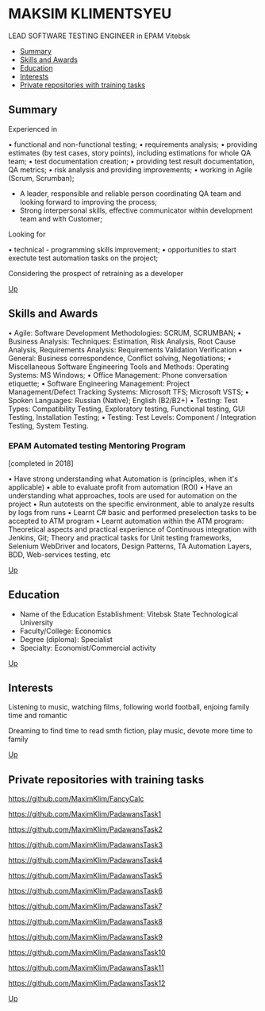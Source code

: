 # MAKSIM KLIMENTSYEU 
LEAD SOFTWARE TESTING ENGINEER in EPAM Vitebsk
<a name="contents">
 + [Summary](#1) 
 + [Skills and Awards](#2) 
 + [Education](#3) 
 + [Interests](#4) 
 + [Private repositories with training tasks](#5)
 
 
 
## <a name="1"></a>Summary
Experienced in 

•	  functional and non-functional testing;
•	  requirements analysis;
•	  providing estimates (by test cases, story points), including estimations for whole QA team;
•	  test documentation creation;
•   providing test result documentation, QA metrics;
•	  risk analysis and providing improvements;
•	  working in Agile (Scrum, Scrumban);

- A leader, responsible and reliable person coordinating QA team and looking forward to improving the process;
- Strong interpersonal skills,  effective communicator within development team and with Customer;

Looking for

•	  technical - programming skills improvement;
•	  opportunities to start exectute test automation tasks on the project;

Сonsidering the prospect of retraining as a developer

[Up](#contents)


## <a name="2"></a>Skills and Awards
•	  Agile: Software Development Methodologies: SCRUM, SCRUMBAN;
•	  Business Analysis: Techniques: Estimation, Risk Analysis, Root Cause Analysis, Requirements Analysis: Requirements Validation Verification
•	  General: Business correspondence, Conflict solving, Negotiations;
•	  Miscellaneous Software Engineering Tools and Methods: Operating Systems: MS Windows;
•	  Office Management: Phone conversation etiquette;
•	  Software Engineering Management: Project Management/Defect Tracking Systems: Microsoft TFS; Microsoft VSTS;
•	  Spoken Languages: Russian (Native); English (B2/B2+)
•	  Testing: Test Types: Compatibility Testing, Exploratory testing, Functional testing, GUI Testing, Installation Testing;
•	  Testing: Test Levels: Component / Integration Testing, System Testing.
### EPAM Automated testing Mentoring Program
[completed in 2018]

• Have strong understanding what Automation is (principles, when it's applicable) • able to evaluate profit from automation (ROI) • Have an understanding what approaches, tools are used for automation on the project • Run autotests on the specific environment, able to analyze results by logs from runs • Learnt C# basic and performed preselection tasks to be accepted to ATM program • Learnt automation within the ATM program: Theoretical aspects and practical experience of Continuous integration with Jenkins, Git; Theory and practical tasks for Unit testing frameworks, Selenium WebDriver and locators, Design Patterns, TA Automation Layers, BDD, Web-services testing, etc

[Up](#contents)




## <a name="3"></a>Education
- Name of the Education Establishment: Vitebsk State Technological University
- Faculty/College: Economics
- Degree (diploma): Specialist
- Specialty: Economist/Commercial activity

[Up](#contents)

## <a name="4"></a>Interests
Listening to music, watching films, following world football, enjoing family time and romantic

Dreaming to find time to read smth fiction, play music, devote more time to family

[Up](#contents)

## <a name="5"></a>Private repositories with training tasks

https://github.com/MaximKlim/FancyCalc

https://github.com/MaximKlim/PadawansTask1

https://github.com/MaximKlim/PadawansTask2

https://github.com/MaximKlim/PadawansTask3

https://github.com/MaximKlim/PadawansTask4

https://github.com/MaximKlim/PadawansTask5

https://github.com/MaximKlim/PadawansTask6

https://github.com/MaximKlim/PadawansTask7

https://github.com/MaximKlim/PadawansTask8

https://github.com/MaximKlim/PadawansTask9

https://github.com/MaximKlim/PadawansTask10

https://github.com/MaximKlim/PadawansTask11

https://github.com/MaximKlim/PadawansTask12


[Up](#contents)
